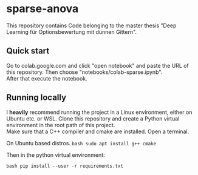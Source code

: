 # sparse-anova

This repository contains Code belonging to the master thesis "Deep Learning für Optionsbewertung mit dünnen Gittern".

## Quick start 

Go to colab.google.com and click "open notebook" and paste the URL of this 
repository. Then choose "notebooks/colab-sparse.ipynb".  
After that execute the notebook.

## Running locally

I **heavily** recommend running the project in a Linux environment, either 
on Ubuntu etc. or WSL.
Clone this repository and create a Python virtual environment in the 
root path of this project.  
Make sure that a C++ compiler and cmake are installed. Open a terminal.

On Ubuntu based distros.
``bash
sudo apt install g++ cmake
``

Then in the python virtual environment:

``bash
pip install --user -r requirements.txt
``